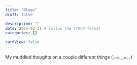 ```yaml
---
title: "Blogs"
draft: false

description: ""
date: 2025-03-31 # follow the Y/M/D format 
categories: []

cardView: false
---
```


My muddled thoughts on a couple different things \(⸝⸝๑﹏๑⸝⸝\)
